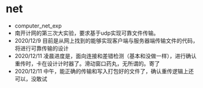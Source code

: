 # net
- computer_net_exp
- 南开计网的第三次大实验，要求基于udp实现可靠文件传输。
- 2020/12/9 目前是从网上找到的能够实现客户端与服务器端传输文件的代码，将进行可靠传输的设计
- 2020/12/11 凌晨进度是，面向连接和差错检测（基本和没做一样），进行确认重传时，卡在设计计时器了。滑动窗口药丸，无所谓的。寄了
- 2020/12/11 中午，能正确的传输和写入打包好的文件了，确认重传逻辑上还可以，没敢试
